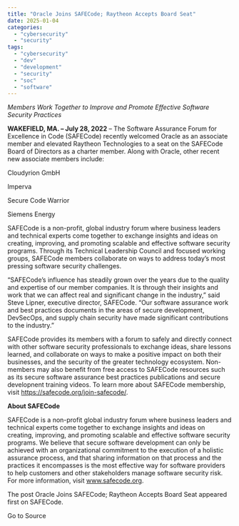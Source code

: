 ```yaml
---
title: "Oracle Joins SAFECode; Raytheon Accepts Board Seat"
date: 2025-01-04
categories: 
  - "cybersecurity"
  - "security"
tags: 
  - "cybersecurity"
  - "dev"
  - "development"
  - "security"
  - "soc"
  - "software"
---
```


_Members Work Together to Improve and Promote_ _Effective Software Security Practices_

**WAKEFIELD, MA. – July 28, 2022** – The Software Assurance Forum for Excellence in Code (SAFECode) recently welcomed Oracle as an associate member and elevated Raytheon Technologies to a seat on the SAFECode Board of Directors as a charter member. Along with Oracle, other recent new associate members include:

Cloudyrion GmbH

Imperva

Secure Code Warrior

Siemens Energy

SAFECode is a non-profit, global industry forum where business leaders and technical experts come together to exchange insights and ideas on creating, improving, and promoting scalable and effective software security programs. Through its Technical Leadership Council and focused working groups, SAFECode members collaborate on ways to address today’s most pressing software security challenges.

“SAFECode’s influence has steadily grown over the years due to the quality and expertise of our member companies. It is through their insights and work that we can affect real and significant change in the industry,” said Steve Lipner, executive director, SAFECode. “Our software assurance work and best practices documents in the areas of secure development, DevSecOps, and supply chain security have made significant contributions to the industry.”

SAFECode provides its members with a forum to safely and directly connect with other software security professionals to exchange ideas, share lessons learned, and collaborate on ways to make a positive impact on both their businesses, and the security of the greater technology ecosystem. Non-members may also benefit from free access to SAFECode resources such as its secure software assurance best practices publications and secure developnent training videos. To learn more about SAFECode membership, visit https://safecode.org/join-safecode/.

**About SAFECode**

SAFECode is a non-profit global industry forum where business leaders and technical experts come together to exchange insights and ideas on creating, improving, and promoting scalable and effective software security programs. We believe that secure software development can only be achieved with an organizational commitment to the execution of a holistic assurance process, and that sharing information on that process and the practices it encompasses is the most effective way for software providers to help customers and other stakeholders manage software security risk. For more information, visit www.safecode.org.

The post Oracle Joins SAFECode; Raytheon Accepts Board Seat appeared first on SAFECode.

Go to Source
